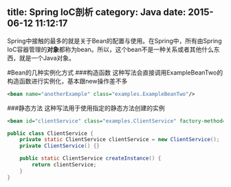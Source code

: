 title: Spring IoC剖析
category: Java
date: 2015-06-12 11:12:17
---

<!-- more -->

Spring中接触的最多的就是关于Bean的配置与使用。在Spring中，所有由Spring IoC容器管理的**对象**都称为bean。所以，这个bean不是一种关系或者其他什么东西，就是一个Java对象。

#Bean的几种实例化方式
###构造函数
这种写法会直接调用ExampleBeanTwo的构造函数进行实例化，基本跟new操作差不多
```xml
<bean name="anotherExample" class="examples.ExampleBeanTwo"/>
```

###静态方法
这种写法用于使用指定的静态方法创建的实例
```xml
<bean id="clientService" class="examples.ClientService" factory-method="createInstance"/>
```

```java
public class ClientService {
    private static ClientService clientService = new ClientService();
    private ClientService() {}

    public static ClientService createInstance() {
        return clientService;
    }
}
```
